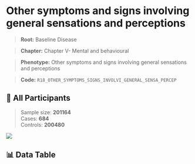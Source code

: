 # Other symptoms and signs involving general sensations and perceptions

> **Root:** Baseline Disease  

> **Chapter:** Chapter V- Mental and behavioural  

> **Phenotype:** Other symptoms and signs involving general sensations and perceptions  

> **Code:** `R18_OTHER_SYMPTOMS_SIGNS_INVOLVI_GENERAL_SENSA_PERCEP`

## 🧪 All Participants  
> Sample size: **201164**  
> Cases: **684**  
> Controls: **200480**
<img src="/Sensitive/Figures/ALL/Incidence/R18_OTHER_SYMPTOMS_SIGNS_INVOLVI_GENERAL_SENSA_PERCEP.png"/>

## 📊 Data Table
<CsvTableMRF src="/Sensitive/Data/ALL/Incidence/COX_R18_OTHER_SYMPTOMS_SIGNS_INVOLVI_GENERAL_SENSA_PERCEP.csv"/>

